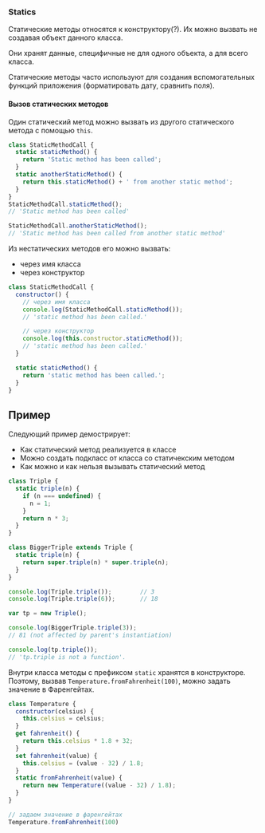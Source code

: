 
### Statics

Статические методы относятся к конструктору(?). Их можно вызвать не создавая объект данного класса.

Они хранят данные, специфичные не для одного объекта, а для всего класса.

Статические методы часто используют для создания вспомогательных функций приложения (форматировать дату, сравнить поля).


#### Вызов статических методов

Один статический метод можно вызвать из другого статического метода с помощью `this`.

```js
class StaticMethodCall {
  static staticMethod() {
    return 'Static method has been called';
  }
  static anotherStaticMethod() {
    return this.staticMethod() + ' from another static method';
  }
}
StaticMethodCall.staticMethod();
// 'Static method has been called'

StaticMethodCall.anotherStaticMethod();
// 'Static method has been called from another static method'
```

Из нестатических методов его можно вызвать:
- через имя класса
- через конструктор

```js
class StaticMethodCall {
  constructor() {
    // через имя класса
    console.log(StaticMethodCall.staticMethod());
    // 'static method has been called.'

    // через конструктор
    console.log(this.constructor.staticMethod());
    // 'static method has been called.'
  }

  static staticMethod() {
    return 'static method has been called.';
  }
}
```


## Пример

Следующий пример демострирует:

- Как статический метод реализуется в классе
- Можно создать подкласс от класса со статичекским методом
- Как можно и как нельзя вызывать статический метод

```js
class Triple {
  static triple(n) {
    if (n === undefined) {
      n = 1;
    }
    return n * 3;
  }
}

class BiggerTriple extends Triple {
  static triple(n) {
    return super.triple(n) * super.triple(n);
  }
}

console.log(Triple.triple());        // 3
console.log(Triple.triple(6));       // 18

var tp = new Triple();

console.log(BiggerTriple.triple(3));
// 81 (not affected by parent's instantiation)

console.log(tp.triple());
// 'tp.triple is not a function'.
```


Внутри класса методы с префиксом `static` хранятся в конструкторе. Поэтому, вызвав `Temperature.fromFahrenheit(100)`, можно задать значение в Фаренгейтах.

```js
class Temperature {
  constructor(celsius) {
    this.celsius = celsius;
  }
  get fahrenheit() {
    return this.celsius * 1.8 + 32;
  }
  set fahrenheit(value) {
    this.celsius = (value - 32) / 1.8;
  }
  static fromFahrenheit(value) {
    return new Temperature((value - 32) / 1.8);
  }
}

// задаем значение в фаренгейтах
Temperature.fromFahrenheit(100)
```
